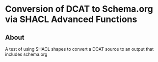 # Conversion of DCAT to Schema.org via SHACL Advanced Functions

## About

A test of using SHACL shapes to convert a DCAT source to an output
that includes schema.org 


